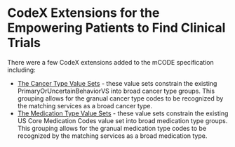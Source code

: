 <style type="text/css">
  .img-container {
      text-align: center;
      display: block;
    }
</style>

<div xmlns="http://www.w3.org/1999/xhtml" xmlns:xsi="http://www.w3.org/2001/XMLSchema-instance" xsi:schemaLocation="http://hl7.org/fhir ../../input-cache/schemas-r5/fhir-single.xsd">

<h1>CodeX Extensions for the Empowering Patients to Find Clinical Trials</h1>

<p>There were a few CodeX extensions added to the mCODE specification including:</p>
  <ul>
    <li><a href="artifacts.html#4">The Cancer Type Value Sets</a> - these value sets constrain the existing PrimaryOrUncertainBehaviorVS into broad cancer type groups. This grouping allows for the granual cancer type codes to be recognized by the matching services as a broad cancer type. 
    <li><a href="artifacts.html#4">The Medication Type Value Sets</a> - these value sets constrain the existing US Core Medication Codes value set into broad medication type groups. This grouping allows for the granual medication type codes to be recognized by the matching services as a broad medication type.</li>
  
